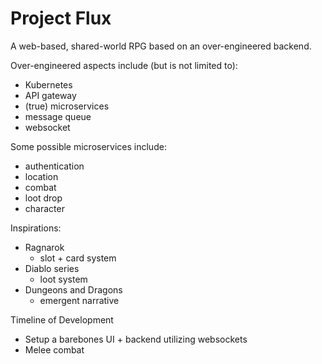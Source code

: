 # Project Flux

A web-based, shared-world RPG based on an over-engineered backend.

Over-engineered aspects include (but is not limited to):
- Kubernetes
- API gateway
- (true) microservices
- message queue
- websocket

Some possible microservices include:
- authentication
- location
- combat
- loot drop
- character

Inspirations:
- Ragnarok
    - slot + card system
- Diablo series
    - loot system
- Dungeons and Dragons
    - emergent narrative

Timeline of Development
- Setup a barebones UI + backend utilizing websockets
- Melee combat

